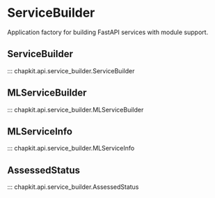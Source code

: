 # ServiceBuilder

Application factory for building FastAPI services with module support.

## ServiceBuilder

::: chapkit.api.service_builder.ServiceBuilder

## MLServiceBuilder

::: chapkit.api.service_builder.MLServiceBuilder

## MLServiceInfo

::: chapkit.api.service_builder.MLServiceInfo

## AssessedStatus

::: chapkit.api.service_builder.AssessedStatus
